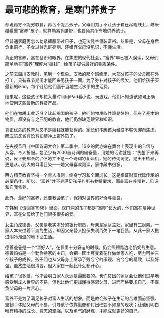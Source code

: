 # 最可悲的教育，是寒门养贵子

都说再穷不能穷教育，再苦不能苦孩子。父母们为了不让孩子输在起跑线上，越来越看重“富养”孩子，就算勒紧裤腰带，也要倾其所有地供养孩子。 

但普通家庭再怎么勒紧裤腰带过日子，也无法凭空假装富裕。结果是，父母在身后负重前行，子女过得光鲜亮丽，还嫌弃父母没见识，不懂生活。 

真正的富养，富在见识和眼界。在焦虑的现代社会，“富养”早已被人误读，父母们简单地将“富养”理解为“砸钱”，给孩子提供最好的物质条件。 

之前去四川支教时，见到一个现象。支教的那个班级里，大部分孩子的父母都在外打工，只有春节期间才能回来见孩子一面。为了弥补对孩子的亏欠，他们给孩子买最新的iPad，每个月给他们高于当地生活水平的生活费。 

结果呢，这些孩子却花大量时间用iPad看小说、玩游戏，他们不知道该如何正确地使用这些最新的科技产品。 

他们在物质上贫乏吗？比起周围的孩子，他们的物质条件算是好的，但有了基本的物质，却没有与之匹配的教育，他们仍然缺乏眼界和知识。 

真正优质的教育从来不是砸钱就能获得的。家长们不應该为经济不够优渥而焦虑，而应该反省有没有在精神上富养孩子。 

在央视节目《中国诗词大会》第二季中，16岁的武亦姝在舞台上表现出的自信与从容，令人折服。她至少有2000首诗词的储备量，用她的话讲就是：“先抢下来再说，反正我都会的。”但她并不是一个诗词的复读机，她的诗词沉淀，是出于热爱，更是从小到大的耳濡目染——她父母喜欢阅读，家中藏书很多。 

西方精英教育坚持一个育人准则：终身学习和全面成长。这是保证财富代际传承的必要条件。所以，“富养”并不是满足孩子的所有物质要求，而是富在养精神、见识和自我修养。 

此外，最好的富养，还要教会孩子，保持对世界的好奇与善良。 

在韩剧《请回答1988》里面，双门洞的孩子都是“富养”长大的，他们富在精神世界，富在父母给了他们很多很多的爱。 

女主角成德善，父亲是老实本分的银行职员，母亲是家庭主妇，家里有三姐弟。一家人本来过着平淡的生活，却因父亲替人担保失利而欠下一笔巨债，从此一家人搬进阴冷潮湿的地下室生活。 

德善爸爸是一个“滥好人”，在家里十分窘迫的时候，仍会照顾路边老奶奶的生意。德善妈妈是一个勤俭持家的主妇，会把一筐土豆变着花样做给家人吃，尽力呵护三个孩子的成长。孩子们也从父母身上继承了贱兮兮的乐观、穷兮兮的精致，以及好强。虽然生活很清苦，但大家在一起比什么都开心。 

给孩子很多爱，他才会明白家人永远是最重要的。也许贫困的家庭会让他们过早地感受到成人世界的不易，但也让他们更加懂得感恩父母，进而严格要求自己，不辜负父母的一片苦心。 

富养不是为了满足孩子对富人生活的想象，而是教会孩子在生活的苦难面前坚强、坚韧；体贴父母的不易，引导孩子依靠勤奋和付出改变不如意的现状；让他们明白唯有精神的成长、意志的坚强，以及勇气的磨炼，才能成就更好的自己。